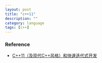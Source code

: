 ```yaml
---
layout: post
title: "c++11"
description: ""
category: language 
tags: [c++]
---
```


### Reference
* [C++11（及现代C++风格）和快速迭代式开发](http://mindhacks.cn/2012/08/27/modern-cpp-practices/)
